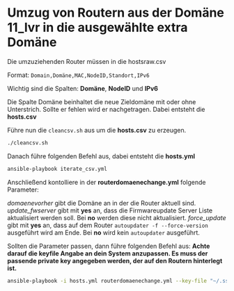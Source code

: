 # Umzug von Routern aus der Domäne 11_lvr in die ausgewählte extra Domäne



Die umzuziehenden Router müssen in die hostsraw.csv

Format:
`Domain,Domäne,MAC,NodeID,Standort,IPv6`

Wichtig sind die Spalten: **Domäne**, **NodeID** und **IPv6**

Die Spalte Domäne beinhaltet die neue Zieldomäne mit oder ohne Unterstrich. Sollte er fehlen wird er nachgetragen.
Dabei entsteht die **hosts.csv**


Führe nun die `cleancsv.sh` aus um die **hosts.csv** zu erzeugen.
```bash
./cleancsv.sh
```

Danach führe folgenden Befehl aus, dabei entsteht die **hosts.yml**

```bash
ansible-playbook iterate_csv.yml
```


Anschließend kontolliere in der **routerdomaenechange.yml** folgende Parameter:

*domaenevorher* gibt die Domäne an in der die Router aktuell sind.
*update_fwserver* gibt mit **yes** an, dass die Firmwareupdate Server Liste aktualisiert werden soll. Bei **no** werden diese nicht aktualisiert.
*force_update* gibt mit **yes** an, dass auf dem Router `autoupdater -f --force-version` ausgeführt wird am Ende. Bei **no** wird kein `autoupdater` ausgeführt.

Sollten die Parameter passen, dann führe folgenden Befehl aus:
**Achte darauf die keyfile Angabe an dein System anzupassen. Es muss der passende private key angegeben werden, der auf den Routern hinterlegt ist.**

```bash
ansible-playbook -i hosts.yml routerdomaenechange.yml --key-file "~/.ssh/id_rsa"
```
